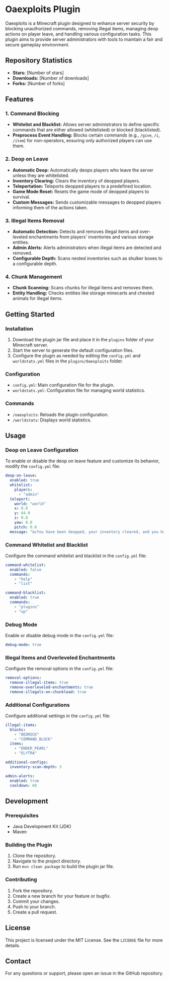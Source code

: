 # Oaexploits Plugin

Oaexploits is a Minecraft plugin designed to enhance server security by blocking unauthorized commands, removing illegal items, managing deop actions on player leave, and handling various configuration tasks. This plugin aims to provide server administrators with tools to maintain a fair and secure gameplay environment.

## Repository Statistics
- **Stars:** [Number of stars]
- **Downloads:** [Number of downloads]
- **Forks:** [Number of forks]

## Features

### 1. Command Blocking
- **Whitelist and Blacklist:** Allows server administrators to define specific commands that are either allowed (whitelisted) or blocked (blacklisted).
- **Preprocess Event Handling:** Blocks certain commands (e.g., `/give`, `/i`, `/item`) for non-operators, ensuring only authorized players can use them.

### 2. Deop on Leave
- **Automatic Deop:** Automatically deops players who leave the server unless they are whitelisted.
- **Inventory Clearing:** Clears the inventory of deopped players.
- **Teleportation:** Teleports deopped players to a predefined location.
- **Game Mode Reset:** Resets the game mode of deopped players to survival.
- **Custom Messages:** Sends customizable messages to deopped players informing them of the actions taken.

### 3. Illegal Items Removal
- **Automatic Detection:** Detects and removes illegal items and over-leveled enchantments from players' inventories and various storage entities.
- **Admin Alerts:** Alerts administrators when illegal items are detected and removed.
- **Configurable Depth:** Scans nested inventories such as shulker boxes to a configurable depth.

### 4. Chunk Management
- **Chunk Scanning:** Scans chunks for illegal items and removes them.
- **Entity Handling:** Checks entities like storage minecarts and chested animals for illegal items.

## Getting Started

### Installation
1. Download the plugin jar file and place it in the `plugins` folder of your Minecraft server.
2. Start the server to generate the default configuration files.
3. Configure the plugin as needed by editing the `config.yml` and `worldstats.yml` files in the `plugins/Oaexploits` folder.

### Configuration
- `config.yml`: Main configuration file for the plugin.
- `worldstats.yml`: Configuration file for managing world statistics.

### Commands
- `/oaexploits`: Reloads the plugin configuration.
- `/worldstats`: Displays world statistics.

## Usage

### Deop on Leave Configuration
To enable or disable the deop on leave feature and customize its behavior, modify the `config.yml` file:
```yaml
deop-on-leave:
  enabled: true
  whitelist:
    players:
      - "admin"
  teleport:
    world: "world"
    x: 0.0
    y: 64.0
    z: 0.0
    yaw: 0.0
    pitch: 0.0
  message: "&cYou have been deopped, your inventory cleared, and you have been teleported to the spawn point."
```

### Command Whitelist and Blacklist
Configure the command whitelist and blacklist in the `config.yml` file:
```yaml
command-whitelist:
  enabled: false
  commands:
    - "help"
    - "list"

command-blacklist:
  enabled: true
  commands:
    - "plugins"
    - "op"
```

### Debug Mode
Enable or disable debug mode in the `config.yml` file:
```yaml
debug-mode: true
```

### Illegal Items and Overleveled Enchantments
Configure the removal options in the `config.yml` file:
```yaml
removal-options:
  remove-illegal-items: true
  remove-overleveled-enchantments: true
  remove-illegals-on-chunkload: true

```

### Additional Configurations
Configure additional settings in the `config.yml` file:
```yaml
illegal-items:
  blocks:
    - "BEDROCK"
    - "COMMAND_BLOCK"
  items:
    - "ENDER_PEARL"
    - "ELYTRA"

additional-configs:
  inventory-scan-depth: 3

admin-alerts:
  enabled: true
  cooldown: 60
```

## Development

### Prerequisites
- Java Development Kit (JDK)
- Maven

### Building the Plugin
1. Clone the repository.
2. Navigate to the project directory.
3. Run `mvn clean package` to build the plugin jar file.

### Contributing
1. Fork the repository.
2. Create a new branch for your feature or bugfix.
3. Commit your changes.
4. Push to your branch.
5. Create a pull request.

## License
This project is licensed under the MIT License. See the `LICENSE` file for more details.

## Contact
For any questions or support, please open an issue in the GitHub repository.
